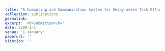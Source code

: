 ```yaml
---
title: "A Computing and Communication System for Delay-aware Task Offloading in UAV-aided MEC-based Vehicular Network"
collection: publications
permalink: 
excerpt: '<b>Submitted</b>'
date: 2100-1-1
venue: '1 January'
paperurl: ''
citation: ''
---
```

